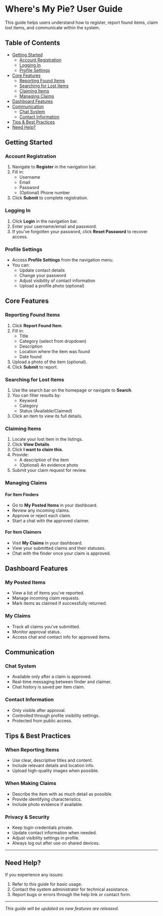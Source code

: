 # Where's My Pie? User Guide

This guide helps users understand how to register, report found items, claim lost items, and communicate within the system.

## Table of Contents

- [Getting Started](#getting-started-)
  - [Account Registration](#account-registration)
  - [Logging In](#logging-in)
  - [Profile Settings](#profile-settings)
- [Core Features](#core-features-)
  - [Reporting Found Items](#reporting-found-items)
  - [Searching for Lost Items](#searching-for-lost-items)
  - [Claiming Items](#claiming-items)
  - [Managing Claims](#managing-claims)
- [Dashboard Features](#dashboard-features-)
- [Communication](#communication-)
  - [Chat System](#chat-system)
  - [Contact Information](#contact-information)
- [Tips & Best Practices](#tips--best-practices-)
- [Need Help?](#need-help-)

## Getting Started

### Account Registration

1. Navigate to **Register** in the navigation bar.
2. Fill in:
   - Username
   - Email
   - Password
   - (Optional) Phone number
3. Click **Submit** to complete registration.

### Logging In

1. Click **Login** in the navigation bar.
2. Enter your username/email and password.
3. If you've forgotten your password, click **Reset Password** to recover access.

### Profile Settings

- Access **Profile Settings** from the navigation menu.
- You can:
  - Update contact details
  - Change your password
  - Adjust visibility of contact information
  - Upload a profile photo (optional)

## Core Features

### Reporting Found Items

1. Click **Report Found Item**.
2. Fill in:
   - Title
   - Category (select from dropdown)
   - Description
   - Location where the item was found
   - Date found
3. Upload a photo of the item (optional).
4. Click **Submit** to report.

### Searching for Lost Items

1. Use the search bar on the homepage or navigate to **Search**.
2. You can filter results by:
   - Keyword
   - Category
   - Status (Available/Claimed)
3. Click an item to view its full details.

### Claiming Items

1. Locate your lost item in the listings.
2. Click **View Details**.
3. Click **I want to claim this**.
4. Provide:
   - A description of the item
   - (Optional) An evidence photo
5. Submit your claim request for review.

### Managing Claims

#### For Item Finders
- Go to **My Posted Items** in your dashboard.
- Review any incoming claims.
- Approve or reject each claim.
- Start a chat with the approved claimer.

#### For Item Claimers
- Visit **My Claims** in your dashboard.
- View your submitted claims and their statuses.
- Chat with the finder once your claim is approved.

## Dashboard Features

### My Posted Items
- View a list of items you've reported.
- Manage incoming claim requests.
- Mark items as claimed if successfully returned.

### My Claims
- Track all claims you've submitted.
- Monitor approval status.
- Access chat and contact info for approved items.

## Communication

### Chat System
- Available only after a claim is approved.
- Real-time messaging between finder and claimer.
- Chat history is saved per item claim.

### Contact Information
- Only visible after approval.
- Controlled through profile visibility settings.
- Protected from public access.

## Tips & Best Practices

### When Reporting Items
- Use clear, descriptive titles and content.
- Include relevant details and location info.
- Upload high-quality images when possible.

### When Making Claims
- Describe the item with as much detail as possible.
- Provide identifying characteristics.
- Include photo evidence if available.

### Privacy & Security
- Keep login credentials private.
- Update contact information when needed.
- Adjust visibility settings in profile.
- Always log out after use on shared devices.

---

## Need Help?

If you experience any issues:

1. Refer to this guide for basic usage.
2. Contact the system administrator for technical assistance.
3. Report bugs or errors through the help link or contact form.

---

*This guide will be updated as new features are released.*